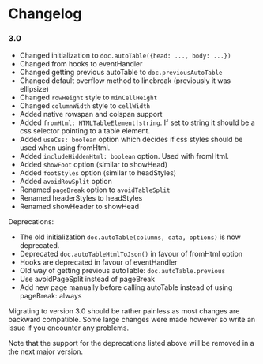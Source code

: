 # Changelog

### 3.0
- Changed initialization to `doc.autoTable({head: ..., body: ...})`
- Changed from hooks to eventHandler
- Changed getting previous autoTable to `doc.previousAutoTable`
- Changed default overflow method to linebreak (previously it was ellipsize)
- Changed `rowHeight` style to `minCellHeight`
- Changed `columnWidth` style to `cellWidth`
- Added native rowspan and colspan support
- Added `fromHtml: HTMLTableElement|string`. If set to string it should be a css selector pointing to a table element.
- Added `useCss: boolean` option which decides if css styles should be used when using fromHtml.
- Added `includeHiddenHtml: boolean` option. Used with fromHtml.
- Added `showFoot` option (similar to showHead)
- Added `footStyles` option (similar to headStyles)
- Added `avoidRowSplit` option
- Renamed `pageBreak` option to `avoidTableSplit`
- Renamed headerStyles to headStyles
- Renamed showHeader to showHead

Deprecations:
- The old initialization `doc.autoTable(columns, data, options)` is now deprecated. 
- Deprecated `doc.autoTableHtmlToJson()` in favour of fromHtml option
- Hooks are deprecated in favour of eventHandler
- Old way of getting previous autoTable: `doc.autoTable.previous`
- Use avoidPageSplit instead of pageBreak
- Add new page manually before calling autoTable instead of using pageBreak: always

Migrating to version 3.0 should be rather painless as most changes are backward compatible. 
Some large changes were made however so write an issue if you encounter any problems.

Note that the support for the deprecations listed above will be removed in a the next major version.